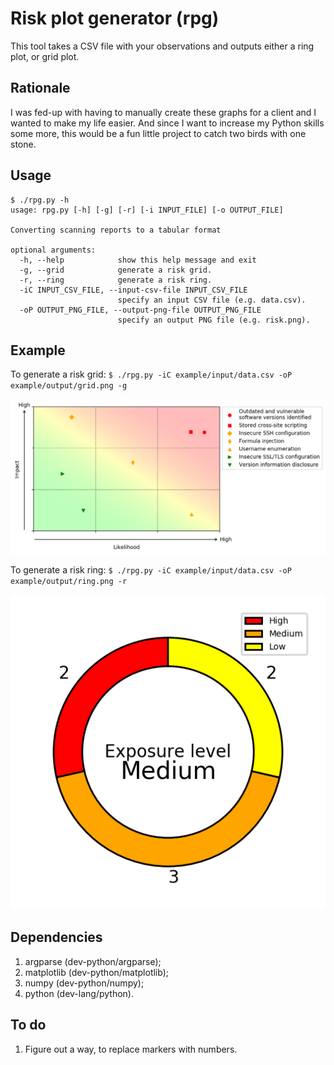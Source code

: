 # Risk plot generator (rpg)

This tool takes a CSV file with your observations and outputs either a ring plot, or grid plot.

## Rationale

I was fed-up with having to manually create these graphs for a client and I wanted to make my life easier.
And since I want to increase my Python skills some more, this would be a fun little project to catch two birds with one stone.

## Usage

```
$ ./rpg.py -h
usage: rpg.py [-h] [-g] [-r] [-i INPUT_FILE] [-o OUTPUT_FILE]

Converting scanning reports to a tabular format

optional arguments:
  -h, --help            show this help message and exit
  -g, --grid            generate a risk grid.
  -r, --ring            generate a risk ring.
  -iC INPUT_CSV_FILE, --input-csv-file INPUT_CSV_FILE
                        specify an input CSV file (e.g. data.csv).
  -oP OUTPUT_PNG_FILE, --output-png-file OUTPUT_PNG_FILE
                        specify an output PNG file (e.g. risk.png).
```

## Example

To generate a risk grid: `$ ./rpg.py -iC example/input/data.csv -oP example/output/grid.png -g`

![Risk grid](example/output/grid.png "Risk grid")

To generate a risk ring: `$ ./rpg.py -iC example/input/data.csv -oP example/output/ring.png -r`

![Risk ring](example/output/ring.png "Risk ring")

## Dependencies

1. argparse (dev-python/argparse);
2. matplotlib (dev-python/matplotlib);
3. numpy (dev-python/numpy);
4. python (dev-lang/python).

## To do

1. Figure out a way, to replace markers with numbers.